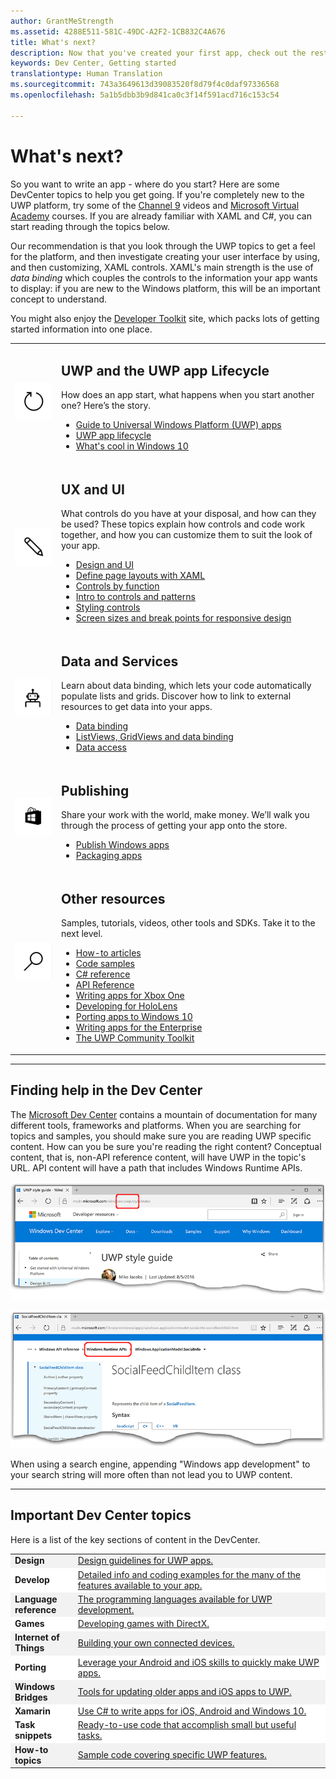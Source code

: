 ```yaml
---
author: GrantMeStrength
ms.assetid: 4288E511-581C-49DC-A2F2-1CB832C4A676
title: What's next?
description: Now that you've created your first app, check out the rest of the Dev Center. Here's an introduction to the different sections it contains.'
keywords: Dev Center, Getting started
translationtype: Human Translation
ms.sourcegitcommit: 743a3649613d39083520f8d79f4c0daf97336568
ms.openlocfilehash: 5a1b5dbb3b9d841ca0c3f14f591acd716c153c54

---
```


<link rel="stylesheet" href="https://az835927.vo.msecnd.net/sites/uwp/Resources/css/custom.css">

# What's next?

So you want to write an app - where do you start? Here are some DevCenter topics to help you get going. If you're completely new to the UWP platform, try some of the <a href="https://channel9.msdn.com/">Channel 9</a> videos and <a href="https://www.microsoftvirtualacademy.com">Microsoft Virtual Academy</a> courses. If you are already familiar with XAML and C#, you can start reading through the topics below.

Our recommendation is that you look through the UWP topics to get a feel for the platform, and then investigate creating your user interface by using, and then customizing, XAML controls. XAML's main strength is the use of *data binding* which couples the controls to the information your app wants to display: if you are new to the Windows platform, this will be an important concept to understand.

You might also enjoy the [Developer Toolkit](https://developer.microsoft.com/windows/projects/campaigns/welcome-toolbox) site, which packs lots of getting started information into one place.

<table class="wdg-noborder">

<tr>
 <td width=60><img src="images/icon3.png" width=64></td>
    <td><h2>UWP and the UWP app Lifecycle</h2><p>How does an app start, what happens when you start another one? Here’s the story.</p> <ul>
    <li><a href="https://msdn.microsoft.com/windows/uwp/get-started/universal-application-platform-guide">Guide to Universal Windows Platform (UWP) apps</a></li>
    <li><a href="https://msdn.microsoft.com/windows/uwp/launch-resume/app-lifecycle">UWP app lifecycle</a></li>
    <li><a href="https://developer.microsoft.com/windows/windows-10-for-developers">What's cool in Windows 10</a></ul></td>  
</tr>
 
 
<tr>
 <td width=60><img src="images/icon7.png" width=64></td>
    <td><h2>UX and UI</h2><p>What controls do you have at your disposal, and how can they be used? These topics explain how controls and code work together, and how you can customize them to suit the look of your app.</p> <ul>
    <li><a href="https://developer.microsoft.com/windows/design">Design and UI</a></li>
    <li><a href="https://msdn.microsoft.com/windows/uwp/layout/layouts-with-xaml">Define page layouts with XAML</a></li>
    <li><a href="https://msdn.microsoft.com/windows/uwp/controls-and-patterns/controls-by-function">Controls by function</a></li>
      <li><a href="https://msdn.microsoft.com/windows/uwp/controls-and-patterns/controls-and-events-intro">Intro to controls and patterns</a></li>
     <li><a href="https://msdn.microsoft.com/windows/uwp/controls-and-patterns/styling-controls">Styling controls</a></li>
      <li><a href="https://msdn.microsoft.com/windows/uwp/layout/screen-sizes-and-breakpoints-for-responsive-design">Screen sizes and break points for responsive design</a></li>
    </ul></td>  
</tr>
 
 
<tr>
 <td width=60><img src="images/icon6.png" width=64></td>
    <td><h2>Data and Services</h2><p>Learn about data binding, which lets your code automatically populate lists and grids. Discover how to link to external resources to get data into your apps.</p> <ul>
    <li><a href="https://msdn.microsoft.com/windows/uwp/data-binding/index">Data binding</a></li>
    <li><a href="https://msdn.microsoft.com/windows/uwp/controls-and-patterns/listview-and-gridview">ListViews, GridViews and data binding</a></li>
     <li><a href="https://msdn.microsoft.com/windows/uwp/data-access/index">Data access</a></li>
    </ul></td>  
</tr>
 

<tr>
 <td width=60><img src="images/icon4.png" width=64></td>
    <td><h2>Publishing</h2><p>Share your work with the world, make money. We’ll walk you through the process of getting your app onto the store.</p> <ul>
    <li><a href="https://msdn.microsoft.com/windows/uwp/publish/index">Publish Windows apps</a></li>
    <li><a href="https://msdn.microsoft.com/windows/uwp/packaging/index">Packaging apps</a></li>
    </ul></td>  
</tr>
 
<tr>
 <td width=60><img src="images/icon2.png" width=64></td>
    <td><h2>Other resources</h2><p>Samples, tutorials, videos, other tools and SDKs. Take it to the next level.</p>
    <ul>
    <li><a href="https://developer.microsoft.com/windows/develop">How-to articles</a></li>
    <li><a href="https://developer.microsoft.com/windows/samples">Code samples</a></li>
    <li><a href="https://msdn.microsoft.com/library/618ayhy6(VS.110).aspx">C# reference</a></li>
    <li><a href="https://msdn.microsoft.com/library/windows/apps/bg124285.aspx">API Reference</a></li>
     <li><a href="https://msdn.microsoft.com/windows/uwp/xbox-apps/index">Writing apps for Xbox One</a></li>
     <li><a href="https://www.microsoft.com/microsoft-hololens/developers">Developing for HoloLens</a></li>
     <li><a href="https://msdn.microsoft.com/windows/uwp/porting/index">Porting apps to Windows 10</a></li>
      <li><a href="https://msdn.microsoft.com/windows/uwp/enterprise/index">Writing apps for the Enterprise</a></li>
      <li><a href="https://blogs.windows.com/buildingapps/2016/08/17/introducing-the-uwp-community-toolkit/#D1IfVxCZMQGZqlc7.97">The UWP Community Toolkit</a></li>
    </ul>
    </td>  
</tr>
 


</table>

<hr>

## Finding help in the Dev Center

The [Microsoft Dev Center](http://devcenter.microsoft.com) contains a mountain of documentation for many different tools, frameworks and platforms. When you are searching for topics and samples, you should make sure you are reading UWP specific content. How can you be sure you're reading the right content?
Conceptual content, that is, non-API reference content, will have UWP in the topic's URL. API content will have a path that includes Windows Runtime APIs. 

![An example UWP conceptual topic](images/devcenter-topic2.png)

![An example UWP reference topic](images/devcenter-topic1.png)

When using a search engine, appending "Windows app development" to your search string will more often than not lead you to UWP content.


<hr>


## Important Dev Center topics

Here is a list of the key sections of content in the DevCenter. 


<table style="width:100%">
<colgroup>
<col width="20%" />
<col width="80%" />
</colgroup>


<tbody>

<tr class="even" style="background-color: #f2f2f2">
<td align="left"><strong>Design</strong></td>
<td align="left"><a href="http://go.microsoft.com/fwlink/p/?LinkId=533896">Design guidelines for UWP apps.</a></td>
</tr>


<tr class="odd" style="background-color: #ffffff">
<td align="left"><strong>Develop</strong></td>
<td align="left"><a href="http://go.microsoft.com/fwlink/p/?LinkId=529575">Detailed info and coding examples for the many of the features available to your app.</a></td>
</tr>
<tr class="even" style="background-color: #f2f2f2">
<td align="left"><strong>Language reference</strong></td>
<td align="left"><a href="https://msdn.microsoft.com/library/windows/apps/bg124285.aspx">The programming languages available for UWP development.</a></td>
</tr>
<tr class="odd" style="background-color: #ffffff">
<td align="left"><strong>Games</strong></td>
<td align="left"><a href="http://go.microsoft.com/fwlink/p/?LinkId=534184">Developing games with DirectX.</a></td>
</tr>
<tr class="even" style="background-color: #f2f2f2">
<td align="left"><strong>Internet of Things</strong></td>
<td align="left"><a href="http://go.microsoft.com/fwlink/p/?LinkId=534186">Building your own connected devices.</a></td>
</tr>
<tr class="odd" style="background-color: #ffffff">
<td align="left"><strong>Porting</strong></td>
<td align="left"><a href="https://msdn.microsoft.com/library/windows/apps/Mt238321">Leverage your Android and iOS skills to quickly make UWP apps.</a></td>
</tr>
<tr class="odd" style="background-color: #f2f2f2">
<td align="left"><strong>Windows Bridges</strong></td>
<td align="left"><a href="https://developer.microsoft.com/windows/bridges">Tools for updating older apps and iOS apps to UWP.</a></td>
</tr>
<tr class="odd" style="background-color: #ffffff">
<td align="left"><strong>Xamarin</strong></td>
<td align="left"><a href="https://www.xamarin.com">Use C# to write apps for iOS, Android and Windows 10.</a></td>
</tr>
<tr class="odd" style="background-color: #ffffff">
<td align="left"><strong>Task snippets</strong></td>
<td align="left"><a href="https://github.com/Microsoft/Windows-task-snippets">Ready-to-use code that accomplish small but useful tasks.</a></td>
</tr>
<tr class="odd" style="background-color: #f2f2f2">
<td align="left"><strong>How-to topics</strong></td>
<td align="left"><a href="https://developer.microsoft.com/windows/develop">Sample code covering specific UWP features.</a></td>
</tr>
</table>





<!--HONumber=Sep16_HO2-->


